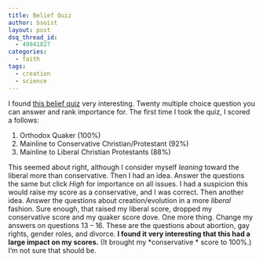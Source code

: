 ```yaml
---
title: Belief Quiz
author: bsoist
layout: post
dsq_thread_id:
  - 49941827
categories:
  - faith
tags:
  - creation
  - science
---
```

I found [this belief quiz][1] very interesting. Twenty multiple choice question you can answer and rank importance for. The first time I took the quiz, I scored a follows: 

  1. Orthodox Quaker (100%)
  2. Mainline to Conservative Christian/Protestant (92%)
  3. Mainline to Liberal Christian Protestants (88%)

This seemed about right, although I consider myself *leaning* toward the liberal more than conservative. Then I had an idea. Answer the questions the same but click *High* for importance on all issues. I had a suspicion this would raise my score as a conservative, and I was correct. Then another idea. Answer the questions about creation/evolution in a more *liberal* fashion. Sure enough, that raised my liberal score, dropped my conservative score and my quaker score dove. One more thing. Change my answers on questions 13 &#8211; 16. These are the questions about abortion, gay rights, gender roles, and divorce. **I found it very interesting that this had a large impact on my scores.** (It brought my *conservative * score to 100%.) I&#8217;m not sure that should be.

 [1]: http://www.beliefnet.com/story/76/story_7665_1.html
